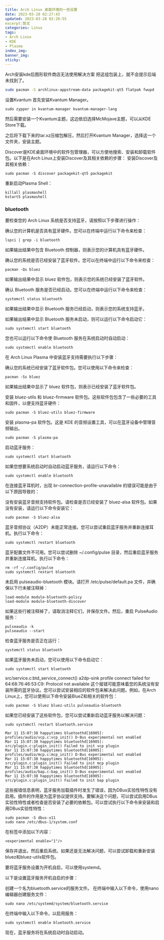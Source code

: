 ```yaml
---
title: Arch Linux 桌面环境的一些设置
date: 2023-03-28 02:27:43
updated: 2023-03-28 02:28:55
excerpt:暂无
categories: Linux
tags: 
- Arch Linux
- KDE
- Plasma
index_img:
banner_img:
sticky:
---
```


Arch安装kde后图形软件商店无法使用解决方案
把这组包装上，就不会提示后端未找到了。
```zsh
sudo pacman -S archlinux-appstream-data packagekit-qt5 flatpak fwupd
```
设置Kvantum
首先安装Kvantum Manager。

```
sudo zypper in kvantum-manager kvantum-manager-lang
```
然后需要安装一个Kvantum主题，这边依旧选择McMojave主题，可以从KDE Store下载。

之后将下载下来的tar.xz压缩包解压，然后打开Kvantum Manager，选择这一个文件夹，安装主题。

Discover是KDE桌面环境中的软件包管理器，可以方便地搜索、安装和卸载软件包。以下是在Arch Linux上安装Discover及其相关依赖的步骤：
安装Discover及其相关依赖：
```
sudo pacman -S discover packagekit-qt5 packagekit
```
重新启动Plasma Shell：
```
killall plasmashell
kstart5 plasmashell
```

### bluetooth

要检查您的 Arch Linux 系统是否支持蓝牙，请按照以下步骤进行操作：

确认您的计算机是否具有蓝牙硬件。您可以在终端中运行以下命令来检查：
```
lspci | grep -i bluetooth
```
如果输出结果中包含 Bluetooth 控制器，则表示您的计算机具有蓝牙硬件。

确认您的系统是否已经安装了蓝牙软件。您可以在终端中运行以下命令来检查：

```
pacman -Qs bluez
```
如果输出结果中显示 bluez 软件包，则表示您的系统已经安装了蓝牙软件。

确认 Bluetooth 服务是否已经启动。您可以在终端中运行以下命令来检查：
```
systemctl status bluetooth
```
如果输出结果中显示 Bluetooth 服务已经启动，则表示您的系统支持蓝牙。

如果输出结果中显示 Bluetooth 服务未启动，则可以运行以下命令启动它：

```
sudo systemctl start bluetooth
```
您也可以运行以下命令使 Bluetooth 服务在系统启动时自动启动：

```
sudo systemctl enable bluetooth
```
在 Arch Linux Plasma 中安装蓝牙支持需要执行以下步骤：

确认您的系统已经安装了蓝牙软件包。您可以使用以下命令来检查：

```
pacman -Ss bluez
```
如果输出结果中显示了 bluez 软件包，则表示已经安装了蓝牙软件包。

安装 bluez-utils 和 bluez-firmware 软件包。这些软件包包含了一些必要的工具和固件，以便支持蓝牙硬件：

```
sudo pacman -S bluez-utils bluez-firmware
```
安装 plasma-pa 软件包。这是 KDE 的音频设置工具，可以在蓝牙设备中管理音频输出。

```
sudo pacman -S plasma-pa
```
启动蓝牙服务：

```
sudo systemctl start bluetooth
```
如果您想要系统启动时自动启动蓝牙服务，请运行以下命令：

```
sudo systemctl enable bluetooth
```


在连接蓝牙耳机时，出现 br-connection-profile-unavailable 的错误可能是由于以下原因导致的：

没有安装蓝牙音频支持软件包。请检查是否已经安装了 bluez-alsa 软件包。如果没有安装，请运行以下命令安装它：

```
sudo pacman -S bluez-alsa
```
蓝牙音频协议（A2DP）未能正常连接。您可以尝试重启蓝牙服务并重新连接耳机。执行以下命令：

```
sudo systemctl restart bluetooth
```
蓝牙配置文件不可用。您可以尝试删除 ~/.config/pulse 目录，然后重启蓝牙服务并重新连接耳机。执行以下命令：

```
rm -rf ~/.config/pulse
sudo systemctl restart bluetooth
```
未启用 pulseaudio-bluetooth 模块。请打开 /etc/pulse/default.pa 文件，并确保以下行未被注释掉：

```
load-module module-bluetooth-policy
load-module module-bluetooth-discover
```
如果这些行被注释掉了，请取消注释它们，并保存文件。然后，重启 PulseAudio 服务：

```
pulseaudio -k
pulseaudio --start
```
检查蓝牙服务是否正在运行：
```
systemctl status bluetooth
```
如果蓝牙服务未启动，您可以使用以下命令启动它：
```
sudo systemctl start bluetooth
```

src/service.c:btd_service_connect() a2dp-sink profile connect failed for 64:68:76:46:53:C9: Protocol not available
这个报错可能意味着您的系统没有安装所需的蓝牙协议。您可以尝试安装相应的软件包来解决此问题。例如，在Arch Linux上，您可以使用以下命令安装BlueZ和相关的软件包：
```
sudo pacman -S bluez bluez-utils pulseaudio-bluetooth
```
如果您已经安装了这些软件包，您可以尝试重新启动蓝牙服务以解决问题：
```
sudo systemctl restart bluetooth.service
```
```
Mar 11 15:07:38 happytimes bluetoothd[16905]: profiles/audio/vcp.c:vcp_init() D-Bus experimental not enabled
Mar 11 15:07:38 happytimes bluetoothd[16905]: src/plugin.c:plugin_init() Failed to init vcp plugin
Mar 11 15:07:38 happytimes bluetoothd[16905]: profiles/audio/mcp.c:mcp_init() D-Bus experimental not enabled
Mar 11 15:07:38 happytimes bluetoothd[16905]: src/plugin.c:plugin_init() Failed to init mcp plugin
Mar 11 15:07:38 happytimes bluetoothd[16905]: profiles/audio/bap.c:bap_init() D-Bus experimental not enabled
Mar 11 15:07:38 happytimes bluetoothd[16905]: src/plugin.c:plugin_init() Failed to init bap plugin
```
这些报错信息表明，蓝牙服务加载插件时发生了错误，因为DBus实验性特性没有启用。插件的作用是为蓝牙协议提供支持。要解决这个问题，可以尝试启用DBus实验性特性或者检查是否安装了必要的依赖包。可以尝试执行以下命令来安装和启用DBus实验性特性：
```
sudo pacman -S dbus-x11
sudo nano /etc/dbus-1/system.conf
```
在<config>标签中添加以下内容：
```
<experimental enable="1"/>
```
保存并退出，然后重启系统。如果还是无法解决问题，可以尝试卸载和重新安装bluez和bluez-utils软件包。

要将蓝牙服务设置为开机自启，可以使用systemd。

以下是设置蓝牙服务开机自启的步骤：

创建一个名为bluetooth.service的服务文件。
在终端中输入以下命令，使用nano编辑器创建服务文件：
```
sudo nano /etc/systemd/system/bluetooth.service
```
在终端中输入以下命令，以启用服务：

```
sudo systemctl enable bluetooth.service
```
现在，蓝牙服务将在系统启动时自动启动。


